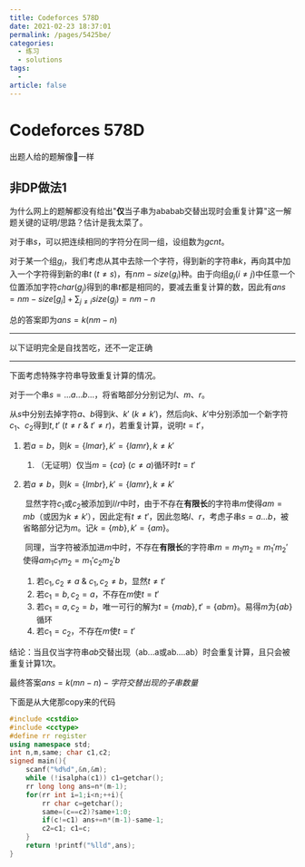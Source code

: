 ```yaml
---
title: Codeforces 578D
date: 2021-02-23 18:37:01
permalink: /pages/5425be/
categories: 
  - 练习
  - solutions
tags: 
  - 
article: false
---
```


# Codeforces 578D

出题人给的题解像💩一样



## 非DP做法1

为什么网上的题解都没有给出"**仅**当子串为ababab交替出现时会重复计算"这一解题关键的证明/思路？估计是我太菜了。



对于串$s$，可以把连续相同的字符分在同一组，设组数为$gcnt$。

对于某一个组$g_i$，我们考虑从其中去除一个字符，得到新的字符串$k$，再向其中加入一个字符得到新的串$t\ (t\ne s)$，有$nm- size(g_i)$种。由于向组$g_j(i\ne j)$中任意一个位置添加字符$char(g_j)$得到的串$t$都是相同的，要减去重复计算的数，因此有$ans=nm-size[g_i]+\sum_{j\ne i}size(g_j)=nm-n$

总的答案即为$ans=k(nm-n)$

------

以下证明完全是自找苦吃，还不一定正确

------

下面考虑特殊字符串导致重复计算的情况。

对于一个串$s=...a...b...$，将省略部分分别记为$l、m、r$。

从$s$中分别去掉字符$a、b$得到$k、k'\ (k\ne k')$，然后向$k、k'$中分别添加一个新字符$c_1、c_2$得到$t,t'\ (t\ne r\ \&\ t'\ne r)$，若重复计算，说明$t=t'$，

1.  若$a=b$，则$k=\{lmar\},k'=\{lamr\},k\ne k'$

    1.  （无证明）仅当$m=\{ca\}\ (c\ne a)$循环时$t=t'$

2.  若$a\ne b$，则$k=\{lmbr\},k'=\{lamr\},k\ne k'$

    ​	显然字符$c_1$或$c_2$被添加到$l/r$中时，由于不存在**有限长**的字符串$m$使得$am=mb$（或因为$k\ne k'$），因此定有$t\ne t'$，因此忽略$l、r$，考虑子串$s=a...b$，被省略部分记为$m$。记$k=\{mb\}, k'=\{am\}$。

    ​	同理，当字符被添加进$m$中时，不存在**有限长**的字符串$m=m_1m_2=m_1'm_2'$使得$am_1c_1m_2=m_1'c_2m_2'b$

    1.   若$c_1,c_2\ne a\ \&\ c_1,c_2\ne b$，显然$t\ne t'$
    2.   若$c_1=b,c_2=a$，不存在$m$使$t=t'$
    3.   若$c_1=a, c_2=b$，唯一可行的解为$t=\{mab\},t'=\{abm\}$。易得$m$为$\{ab\}$循环
    4.   若$c_1=c_2$，不存在$m$使$t=t'$

结论：当且仅当字符串$ab$交替出现（ab...a或ab....ab）时会重复计算，且只会被重复计算1次。

最终答案$ans=k(mn-n)-字符交替出现的子串数量$



下面是从大佬那copy来的代码

```cpp
#include <cstdio>
#include <cctype>
#define rr register
using namespace std;
int n,m,same; char c1,c2;
signed main(){
    scanf("%d%d",&n,&m);
    while (!isalpha(c1)) c1=getchar();
    rr long long ans=n*(m-1);
    for(rr int i=1;i<n;++i){
        rr char c=getchar();
        same=(c==c2)?same+1:0;
        if(c!=c1) ans+=n*(m-1)-same-1;
        c2=c1; c1=c;
    }
    return !printf("%lld",ans);
} 
```

